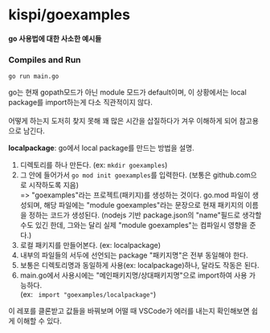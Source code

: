 # kispi/goexamples

#### go 사용법에 대한 사소한 예시들

### Compiles and Run
```
go run main.go
```

go는 현재 gopath모드가 아닌 module 모드가 default이며, 이 상황에서는 local package를 import하는게 다소 직관적이지 않다.<br><br>어떻게 하는지 도저히 찾지 못해 꽤 많은 시간을 삽질하다가 겨우 이해하게 되어 참고용으로 남긴다.

<b>localpackage</b>: go에서 local package를 만드는 방법을 설명.

1. 디렉토리를 하나 만든다. (ex: ```mkdir goexamples```)
1. 그 안에 들어가서 ```go mod init goexamples```를 입력한다. (보통은 github.com으로 시작하도록 지음)<br>
=> "goexamples"라는 프로젝트(패키지)를 생성하는 것이다. go.mod 파일이 생성되며, 해당 파일에는 "module goexamples"라는 문장으로 현재 패키지의 이름을 정하는 코드가 생성된다. (nodejs 기반 package.json의 "name"필드로 생각할 수도 있긴 한데, 그와는 달리 실제 "module goexamples"는 컴파일시 영향을 준다.)
2. 로컬 패키지를 만들어본다. (ex: localpackage)
3. 내부의 파일들의 서두에 선언되는 package "패키지명"은 전부 동일해야 한다.
4. 보통은 디렉토리명과 동일하게 사용(ex: localpackage)하나, 달라도 작동은 된다.
5. main.go에서 사용시에는 "메인패키지명/상대패키지명"으로 import하여 사용 가능하다.<br>(ex: ``` import "goexamples/localpackage"```)

이 레포를 클론받고 값들을 바꿔보며 어떨 때 VSCode가 에러를 내는지 확인해보면 쉽게 이해할 수 있다.